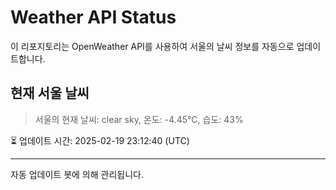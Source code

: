 
# Weather API Status

이 리포지토리는 OpenWeather API를 사용하여 서울의 날씨 정보를 자동으로 업데이트합니다.

## 현재 서울 날씨
> 서울의 현재 날씨: clear sky, 온도: -4.45°C, 습도: 43%

⏳ 업데이트 시간: 2025-02-19 23:12:40 (UTC)

---
자동 업데이트 봇에 의해 관리됩니다.
